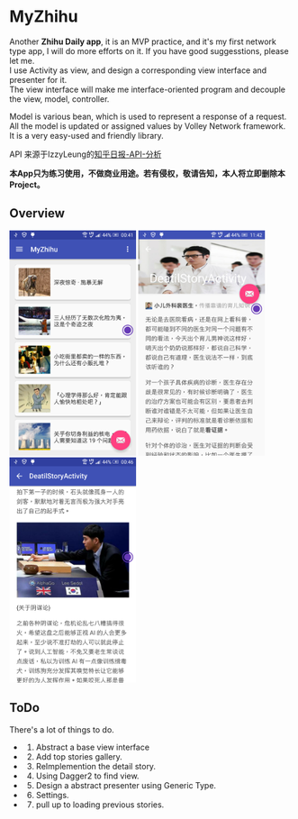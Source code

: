 # MyZhihu
Another **Zhihu Daily app**, it is an MVP practice, and it's my first network type app, 
I will do more efforts on it. If you have good suggesstions, please let me.       
I use Activity as view, and design a corresponding view interface and presenter for it.  
The view interface will make me interface-oriented program and decouple the view, model, controller.  

Model is various bean, which is used to represent a response of a request.  
All the model is updated or assigned values by Volley Network framework.  
It is a very easy-used and friendly library.  

API 来源于IzzyLeung的[知乎日报-API-分析](https://github.com/izzyleung/ZhihuDailyPurify/wiki/%E7%9F%A5%E4%B9%8E%E6%97%A5%E6%8A%A5-API-%E5%88%86%E6%9E%90)

**本App只为练习使用，不做商业用途。若有侵权，敬请告知，本人将立即删除本Project。**

## Overview

<img src="https://github.com/KylinGu/MyZhihu/blob/master/screenshot/device-2016-03-14-004150.png" alt="GitHub" title="Index" height="400"/>
<img src="https://github.com/KylinGu/MyZhihu/blob/master/screenshot/device-2016-03-16-114236.png" alt="GitHub" title="DetailStory" height="400"/>
<img src="https://github.com/KylinGu/MyZhihu/blob/master/screenshot/device-2016-03-14-004633.png" alt="GitHub" title="DetailStory" height="400"/>

## ToDo
There's a lot of things to do.
- 1. Abstract a base view interface

- 2. Add top stories gallery.

- 3. ReImplemention the detail story.

- 4. Using Dagger2 to find view.

- 5. Design a abstract presenter using Generic Type.

- 6. Settings.

- 7. pull up to loading previous stories.


